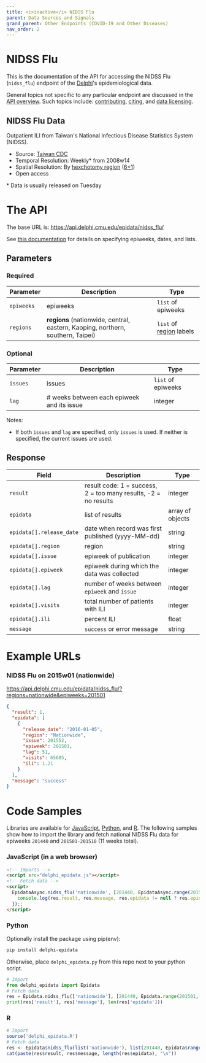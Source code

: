 ```yaml
---
title: <i>inactive</i> NIDSS Flu
parent: Data Sources and Signals
grand_parent: Other Endpoints (COVID-19 and Other Diseases)
nav_order: 2
---
```


# NIDSS Flu

This is the documentation of the API for accessing the NIDSS Flu (`nidss_flu`) endpoint of
the [Delphi](https://delphi.cmu.edu/)'s epidemiological data.

General topics not specific to any particular endpoint are discussed in the
[API overview](README.md). Such topics include:
[contributing](README.md#contributing), [citing](README.md#citing), and
[data licensing](README.md#data-licensing).

## NIDSS Flu Data

Outpatient ILI from Taiwan's National Infectious Disease Statistics System (NIDSS).
 - Source: [Taiwan CDC](http://nidss.cdc.gov.tw/en/CDCWNH01.aspx?dc=wnh)
 - Temporal Resolution: Weekly* from 2008w14
 - Spatial Resolution: By [hexchotomy region](https://en.wikipedia.org/wiki/Regions_of_Taiwan#Hexchotomy) ([6+1](https://github.com/cmu-delphi/delphi-epidata/blob/main/labels/nidss_regions.txt))
 - Open access

\* Data is usually released on Tuesday

# The API

The base URL is: https://api.delphi.cmu.edu/epidata/nidss_flu/

See [this documentation](README.md) for details on specifying epiweeks, dates, and lists.

## Parameters

### Required

| Parameter | Description | Type |
| --- | --- | --- |
| `epiweeks` | epiweeks | `list` of epiweeks |
| `regions` | **regions** (nationwide, central, eastern, Kaoping, northern, southern, Taipei) | `list` of [region](https://github.com/cmu-delphi/delphi-epidata/blob/main/labels/nidss_regions.txt) labels |

### Optional

| Parameter | Description                                | Type               |
|-----------|--------------------------------------------|--------------------|
| `issues`  | issues                                     | `list` of epiweeks |
| `lag`     | # weeks between each epiweek and its issue | integer            |

Notes:
- If both `issues` and `lag` are specified, only `issues` is used.
If neither is specified, the current issues are used.

## Response

| Field                    | Description                                                     | Type             |
|--------------------------|-----------------------------------------------------------------|------------------|
| `result`                 | result code: 1 = success, 2 = too many results, -2 = no results | integer          |
| `epidata`                | list of results                                                 | array of objects |
| `epidata[].release_date` | date when record was first published (yyyy-MM-dd)               | string           |
| `epidata[].region`       | region                                                          | string           |
| `epidata[].issue`        | epiweek of publication                                          | integer          |
| `epidata[].epiweek`      | epiweek during which the data was collected                     | integer          |
| `epidata[].lag`          | number of weeks between `epiweek` and `issue`                   | integer          |
| `epidata[].visits`       | total number of patients with ILI                               | integer          |
| `epidata[].ili`          | percent ILI                                                     | float            |
| `message`                | `success` or error message                                      | string           |

# Example URLs

### NIDSS Flu on 2015w01 (nationwide)
https://api.delphi.cmu.edu/epidata/nidss_flu/?regions=nationwide&epiweeks=201501

```json
{
  "result": 1,
  "epidata": [
    {
      "release_date": "2016-01-05",
      "region": "Nationwide",
      "issue": 201552,
      "epiweek": 201501,
      "lag": 51,
      "visits": 65685,
      "ili": 1.21
    }
  ],
  "message": "success"
}
```


# Code Samples

Libraries are available for [JavaScript](https://github.com/cmu-delphi/delphi-epidata/blob/main/src/client/delphi_epidata.js), [Python](https://pypi.org/project/delphi-epidata/), and [R](https://github.com/cmu-delphi/delphi-epidata/blob/dev/src/client/delphi_epidata.R).
The following samples show how to import the library and fetch national NIDSS Flu data for epiweeks `201440` and `201501-201510` (11 weeks total).

### JavaScript (in a web browser)

````html
<!-- Imports -->
<script src="delphi_epidata.js"></script>
<!-- Fetch data -->
<script>
  EpidataAsync.nidss_flu('nationwide', [201440, EpidataAsync.range(201501, 201510)]).then((res) => {
    console.log(res.result, res.message, res.epidata != null ? res.epidata.length : 0);
  });;
</script>
````

### Python

Optionally install the package using pip(env):
````bash
pip install delphi-epidata
````

Otherwise, place `delphi_epidata.py` from this repo next to your python script.

````python
# Import
from delphi_epidata import Epidata
# Fetch data
res = Epidata.nidss_flu(['nationwide'], [201440, Epidata.range(201501, 201510)])
print(res['result'], res['message'], len(res['epidata']))
````

### R

````R
# Import
source('delphi_epidata.R')
# Fetch data
res <- Epidata$nidss_flu(list('nationwide'), list(201440, Epidata$range(201501, 201510)))
cat(paste(res$result, res$message, length(res$epidata), "\n"))
````
